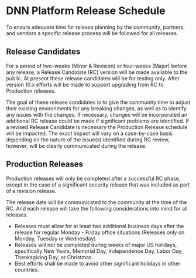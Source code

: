 # DNN Platform Release Schedule
To ensure adequate time for release planning by the community, partners, and vendors a specific release process will be followed for all releases.  

## Release Candidates
For a period of two-weeks (Minor & Revision) or four-weeks (Major) before any release, a Release Candidate (RC) version will be made available to the public.  At present these release candidates will be for testing only. After version 10.x efforts will be made to support upgrading from RC to Production releases.

The goal of these release candidates is to give the community time to adjust their existing environments for any breaking changes, as well as to identify any issues with the changes.  If necessary, changes will be incorporated an additional RC release could be made if significant problems are identified.  If a revised Release Candidate is necessary the Production Release schedule will be impacted.  The exact impact will vary on a case-by-case basis depending on the nature of the issue(s) identified during RC review, however, will be clearly communicated during the release.

## Production Releases
Production releases will only be completed after a successful RC phase, except in the case of a significant security release that was included as part of a revision release.

The release date will be communicated to the community at the time of the RC.  And each release will take the following considerations into mind for all releases.

* Releases must allow for at least two additional business days after the release for regular Monday - Friday office situations (Releases only on Monday, Tuesday or Wednesday)
* Releases will not be completed during weeks of major US holidays, specifically New Years, Memorial Day, Independence Day, Labor Day, Thanksgiving Day, or Christmas.
* Best efforts shall be made to avoid other significant holidays in other countries.
